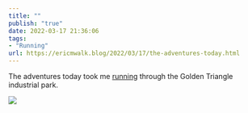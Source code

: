 ```yaml
---
title: ""
publish: "true"
date: 2022-03-17 21:36:06
tags:
- "Running"
url: https://ericmwalk.blog/2022/03/17/the-adventures-today.html
---
```

The adventures today took me [running](http://www.strava.com/activities/6840606185) through the Golden Triangle industrial park.


![](https://ericmwalk.blog/uploads/2022/a0f153e609.jpg)